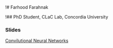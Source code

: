 !# Farhood Farahnak

!## PhD Student, CLaC Lab, Concordia University

### Slides

[Convilutional Neural Networks](./Slides/CNN.pdf)
